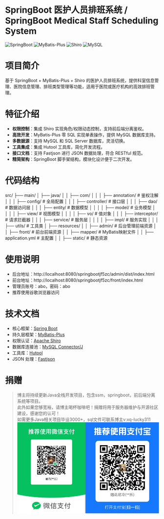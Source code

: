 # SpringBoot 医护人员排班系统 / SpringBoot Medical Staff Scheduling System

![SpringBoot](https://img.shields.io/badge/SpringBoot-2.x-brightgreen)
![MyBatis-Plus](https://img.shields.io/badge/MyBatisPlus-2.3-blue)
![Shiro](https://img.shields.io/badge/Shiro-1.3.2-orange)
![MySQL](https://img.shields.io/badge/MySQL-8.x-4479A1)

# 项目简介  
基于 SpringBoot + MyBatis-Plus + Shiro 的医护人员排班系统，提供科室信息管理、医院信息管理、排班类型管理等功能，适用于医院或医疗机构的高效排班管理。

# 特征介绍  
- ​**权限控制**：集成 Shiro 实现角色/权限动态控制，支持前后端分离鉴权。  
- ​**高效开发**：MyBatis-Plus 零 SQL 实现单表操作，提供 MySQL 数据库支持。  
- ​**多数据源**：支持 MySQL 和 SQL Server 数据库，灵活切换。  
- ​**工具集成**：集成 Hutool 工具库，简化开发流程。  
- ​**接口文档**：支持 Fastjson 进行 JSON 数据处理，符合 RESTful 规范。  
- ​**精简架构**：SpringBoot 脚手架结构，模块化设计便于二次开发。  

# 代码结构 
src/
├── main/
│   ├── java/
│   │   ├── com/
│   │   │   ├── annotation/          # 鉴权注解
│   │   │   ├── config/              # 全局配置
│   │   │   ├── controller/          # 接口层
│   │   │   ├── dao/                 # 数据访问层
│   │   │   ├── entity/              # 数据模型
│   │   │   │   ├── model/           # 业务模型
│   │   │   │   ├── view/            # 视图模型
│   │   │   │   ├── vo/              # 值对象
│   │   │   ├── interceptor/         # 请求拦截器
│   │   │   ├── service/             # 服务层
│   │   │   │   ├── impl/            # 服务实现
│   │   │   ├── utils/               # 工具类
│   ├── resources/
│   │   ├── admin/                   # 后台管理前端资源
│   │   ├── front/                   # 前台前端资源
│   │   ├── mapper/                  # MyBatis映射文件
│   │   ├── application.yml          # 主配置
│   │   ├── static/                  # 静态资源

# 使用说明  
- 后台地址：http://localhost:8080/springbootjf5zc/admin/dist/index.html  
- 前台地址：http://localhost:8080/springbootjf5zc/front/index.html  
- 管理员账号：abo，密码：abo  
- 推荐使用谷歌浏览器访问  

# 技术文档  
* 核心框架：[Spring Boot](https://spring.io/projects/spring-boot)  
* 持久层框架：[MyBatis-Plus](https://mybatis.plus)  
* 权限认证：[Apache Shiro](https://shiro.apache.org/)  
* 数据库连接池：[MySQL Connector/J](https://dev.mysql.com/doc/connector-j/en/)  
* 工具库：[Hutool](https://www.hutool.cn/)  
* JSON 处理：[Fastjson](https://github.com/alibaba/fastjson)  

# 捐赠  
> 博主将持续更新Java全栈开发项目，包含ssm，springboot，前后端分离系统等项目。  
> 此外如果您够宽裕，请博主喝杯咖啡吧！捐赠将用于服务器维护与开源社区建设，感谢您的认可！  
> 如需更多Java相关项目毕设3000+，sql文件可联系博主v:xq-lucky311  
![输入图片说明](%E7%91%9E%E5%B9%B8%EF%BC%81%E7%91%9E%E5%B9%B8%EF%BC%81.png)
